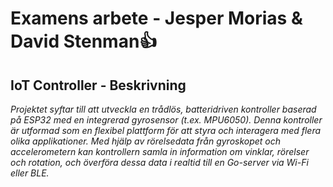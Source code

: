 # Examens arbete - Jesper Morias & David Stenman👍

## IoT Controller - **Beskrivning**

*Projektet syftar till att utveckla en trådlös, batteridriven kontroller baserad på ESP32 med en integrerad gyrosensor (t.ex. MPU6050). 
Denna kontroller är utformad som en flexibel plattform för att styra och interagera med flera olika applikationer. 
Med hjälp av rörelsedata från gyroskopet och accelerometern kan kontrollern samla in information om vinklar, rörelser och rotation, och överföra dessa data i realtid till en Go-server via Wi-Fi eller BLE.*